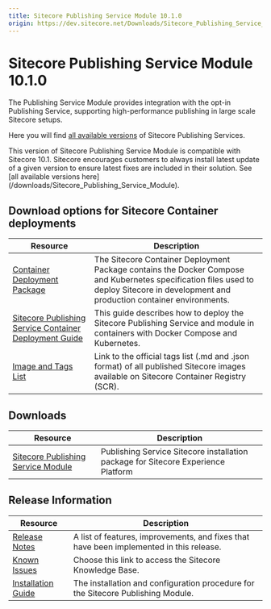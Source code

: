 ```yaml
---
title: Sitecore Publishing Service Module 10.1.0
origin: https://dev.sitecore.net/Downloads/Sitecore_Publishing_Service_Module/10x/Sitecore_Publishing_Service_Module_1010.aspx
---
```


# Sitecore Publishing Service Module 10.1.0

The Publishing Service Module provides integration with the opt-in Publishing Service, supporting high-performance publishing in large scale Sitecore setups.

Here you will find [all available versions](/downloads/Sitecore_Publishing_Service) of Sitecore Publishing Services.

  <Alert variant='warning' mb={4}>
    <AlertIcon />
    This version of Sitecore Publishing Service Module is compatible with Sitecore 10.1.
  </Alert>
  
  <Alert variant='warning' mb={4}>
    <AlertIcon />
    Sitecore encourages customers to always install latest update of a given version to ensure latest fixes are included in their solution. See [all available versions here](/downloads/Sitecore_Publishing_Service_Module).
  </Alert>
  

## Download options for Sitecore Container deployments

 | Resource | Description |
 | --- | --- |
 | [Container Deployment Package](https://github.com/Sitecore/container-deployment/releases/tag/publishing%2F10.1.0.00585.80) | The Sitecore Container Deployment Package contains the Docker Compose and Kubernetes specification files used to deploy Sitecore in development and production container environments. |
 | [Sitecore Publishing Service Container Deployment Guide](https://sitecoredev.azureedge.net/~/media/1CDCD15DBEE441BD86D81015B8ED0FCC.ashx?date=20210311T142150) | This guide describes how to deploy the Sitecore Publishing Service and module in containers with Docker Compose and Kubernetes. |
 | [Image and Tags List](https://github.com/Sitecore/docker-images/tree/master/tags) | Link to the official tags list (.md and .json format) of all published Sitecore images available on Sitecore Container Registry (SCR). |

## Downloads

 | Resource | Description |
 | --- | --- |
 | [Sitecore Publishing Service Module](https://sitecoredev.azureedge.net/~/media/E48498FDA7B643079A19FB0F3C19ADC5.ashx?date=20210225T082401) | Publishing Service Sitecore installation package for Sitecore Experience Platform |

## Release Information

 | Resource | Description |
 | --- | --- |
 | [Release Notes](https://dev.sitecore.net:443/downloads/Sitecore%20Publishing%20Service%20Module/10x/Sitecore%20Publishing%20Service%20Module%201010/Release%20Notes) | A list of features, improvements, and fixes that have been implemented in this release. |
 | [Known Issues](https://kb.sitecore.net/articles/431510) | Choose this link to access the Sitecore Knowledge Base. |
 | [Installation Guide](https://sitecoredev.azureedge.net/~/media/191102938E5E4B8382110A51F41A74A2.ashx?date=20210225T114055) | The installation and configuration procedure for the Sitecore Publishing Module. |